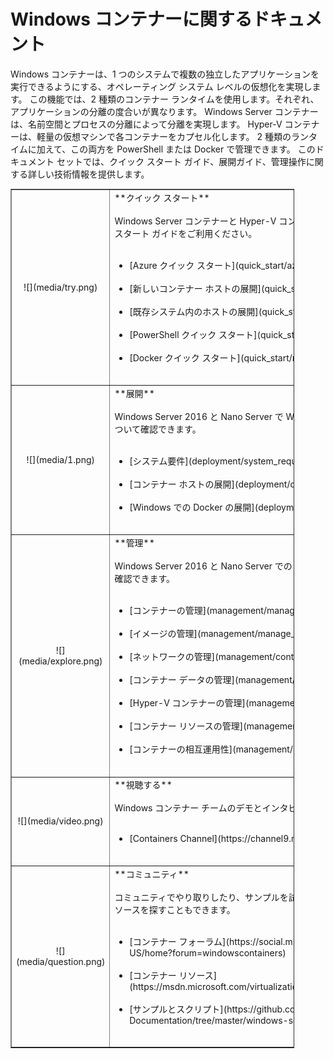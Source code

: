 



# Windows コンテナーに関するドキュメント

Windows コンテナーは、1 つのシステムで複数の独立したアプリケーションを実行できるようにする、オペレーティング システム レベルの仮想化を実現します。 この機能では、2 種類のコンテナー ランタイムを使用します。それぞれ、アプリケーションの分離の度合いが異なります。 Windows Server コンテナーは、名前空間とプロセスの分離によって分離を実現します。 Hyper-V コンテナーは、軽量の仮想マシンで各コンテナーをカプセル化します。 2 種類のランタイムに加えて、この両方を PowerShell または Docker で管理できます。 このドキュメント セットでは、クイック スタート ガイド、展開ガイド、管理操作に関する詳しい技術情報を提供します。

<table border="1" style="background-color:FFFFCC;border-collapse:collapse;border:1px solid FFCC00;color:000000;width:90%" cellpadding="25" cellspacing="5">
<tr>
<td><center>![](media/try.png)</center></td>
<td>**クイック スタート**<br /><br />
Windows Server コンテナーと Hyper-V コンテナーを試す場合は、次のクイック スタート ガイドをご利用ください。<br /><br />
<ul>
<li>[Azure クイック スタート](quick_start/azure_setup.md)<br /><br /></li>
<li>[新しいコンテナー ホストの展開](quick_start/container_setup.md)<br /><br /></li>
<li>[既存システム内のホストの展開](quick_start/inplace_setup.md)<br /><br /></li>
<li>[PowerShell クイック スタート](quick_start/manage_powershell.md)<br /><br /></li>
<li>[Docker クイック スタート](quick_start/manage_docker.md)<br /><br /></li>
</ul>
</td>
</tr>
<tr>
<td><center>![](media/1.png)</center></td>
<td>**展開**<br /><br />
Windows Server 2016 と Nano Server で Windows コンテナーを展開する方法について確認できます。<br /><br />
<ul>
<li>[システム要件](deployment/system_requirements.md)<br /><br /></li>
<li>[コンテナー ホストの展開](deployment/deployment.md)<br /><br /></li>
<li>[Windows での Docker の展開](deployment/docker_windows.md)<br /><br /></li>
</ul>
</td>
</tr>
<tr>
<td><center>![](media/explore.png)</center></td>
<td>**管理**<br /><br />
Windows Server 2016 と Nano Server での Windows コンテナーの管理について確認できます。<br /><br />
<ul>
<li>[コンテナーの管理](management/manage_containers.md)<br /><br /></li>
<li>[イメージの管理](management/manage_images.md)<br /><br /></li>
<li>[ネットワークの管理](management/container_networking.md)<br /><br /></li>
<li>[コンテナー データの管理](management/manage_data.md)<br /><br /></li>
<li>[Hyper-V コンテナーの管理](management/hyperv_container.md)<br /><br /></li>
<li>[コンテナー リソースの管理](management/manage_resources.md)<br /><br /></li>
<li>[コンテナーの相互運用性](management/hcs_powershell.md)<br /><br /></li>
</ul>
</td>
</tr>
<tr>
<td><center>![](media/video.png)</center></td>
<td>**視聴する**<br /><br />
Windows コンテナー チームのデモとインタビューに関心がありますか?<br /><br />
<ul>
<li>[Containers Channel](https://channel9.msdn.com/Blogs/containers)</li>
</ul>
<br />
</td>
</tr>
<tr>
<td><center>![](media/question.png)</center></td>
<td>**コミュニティ**<br /><br />
コミュニティでやり取りしたり、サンプルを試してみたりできるほか、その他のリソースを探すこともできます。<br /><br />
<ul>
<li>[コンテナー フォーラム](https://social.msdn.microsoft.com/Forums/en-US/home?forum=windowscontainers)<br /><br /></li>
<li>[コンテナー リソース](https://msdn.microsoft.com/virtualization/community/community_overview)<br /><br /></li>
<li>[サンプルとスクリプト](https://github.com/Microsoft/Virtualization-Documentation/tree/master/windows-server-container-samples)<br /><br /></li>
</ul>
</td>
</tr>
</table>






<!--HONumber=Feb16_HO3-->



